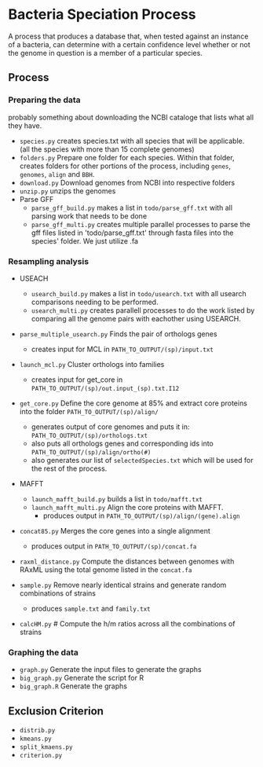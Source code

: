 # Bacteria Speciation Process

A process that produces a database that, when tested against an instance of a bacteria, can determine with a certain confidence level whether or not the genome in question is a member of a particular species.

## Process

### Preparing the data
probably something about downloading the NCBI cataloge that lists what all they have.
- `species.py` creates species.txt with all species that will be applicable. (all the species with more than 15 complete genomes)
- `folders.py` Prepare one folder for each species. Within that folder, creates folders for other portions of the process, including `genes`, `genomes`, `align` and `BBH`.
- `download.py` Download genomes from NCBI into respective folders
- `unzip.py` unzips the genomes
- Parse GFF
    - `parse_gff_build.py` makes a list in `todo/parse_gff.txt` with all parsing work that needs to be done
    - `parse_gff_multi.py`	creates multiple parallel processes to parse the gff files listed in 'todo/parse_gff.txt' through fasta files into the species' folder. We just utilize .fa


### Resampling analysis

- USEACH
    - `usearch_build.py` makes a list in `todo/usearch.txt` with all usearch comparisons needing to be performed.
    - `usearch_multi.py` creates parallell processes to do the work listed by comparing all the genome pairs with eachother using USEARCH.
    
- `parse_multiple_usearch.py` Finds the pair of orthologs genes
    - creates input for MCL in  `PATH_TO_OUTPUT/(sp)/input.txt`
    
- `launch_mcl.py` Cluster orthologs into families
	- creates input for get_core in `PATH_TO_OUTPUT/(sp)/out.input_(sp).txt.I12`

- `get_core.py` Define the core genome at 85% and extract core proteins into the folder `PATH_TO_OUTPUT/(sp)/align/`
    - generates output of core genomes and puts it in: `PATH_TO_OUTPUT/(sp)/orthologs.txt`
	- also puts all orthologs genes and corresponding ids into `PATH_TO_OUTPUT/(sp)/align/ortho(#)`
	- also generates our list of `selectedSpecies.txt` which will be used for the rest of the process.

- MAFFT
    - `launch_mafft_build.py` builds a list in `todo/mafft.txt`
    - `launch_mafft_multi.py` Align the core proteins with MAFFT.
        - produces output in `PATH_TO_OUTPUT/(sp)/align/(gene).align`
    
- `concat85.py` Merges the core genes into a single alignment
	- produces output in `PATH_TO_OUTPUT/(sp)/concat.fa`
	
- `raxml_distance.py` Compute the distances between genomes with RAxML using the total genome listed in the `concat.fa`

- `sample.py` Remove nearly identical strains and generate random combinations of strains
	- produces `sample.txt` and `family.txt`
	
- `calcHM.py` # Compute the h/m ratios across all the combinations of strains

### Graphing the data
- `graph.py` Generate the input files to generate the graphs
- `big_graph.py` Generate the script for R
- `big_graph.R` Generate the graphs

## Exclusion Criterion
- `distrib.py`
- `kmeans.py`
- `split_kmaens.py`
- `criterion.py`
